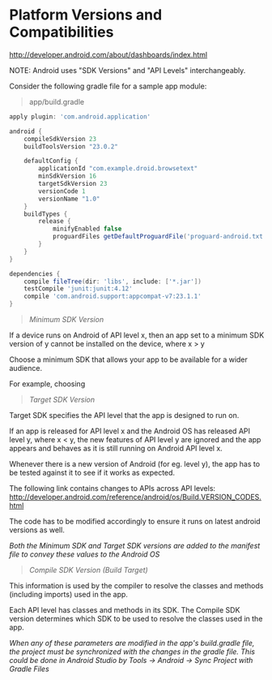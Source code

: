 # Platform Versions and Compatibilities

http://developer.android.com/about/dashboards/index.html

NOTE: Android uses "SDK Versions" and "API Levels" interchangeably.

Consider the following gradle file for a sample app module:

> app/build.gradle

```groovy
apply plugin: 'com.android.application'

android {
    compileSdkVersion 23
    buildToolsVersion "23.0.2"

    defaultConfig {
        applicationId "com.example.droid.browsetext"
        minSdkVersion 16
        targetSdkVersion 23
        versionCode 1
        versionName "1.0"
    }
    buildTypes {
        release {
            minifyEnabled false
            proguardFiles getDefaultProguardFile('proguard-android.txt'), 'proguard-rules.pro'
        }
    }
}

dependencies {
    compile fileTree(dir: 'libs', include: ['*.jar'])
    testCompile 'junit:junit:4.12'
    compile 'com.android.support:appcompat-v7:23.1.1'
}
```

> <i> Minimum SDK Version </i>

If a device runs on Android of API level x, then an app set to a minimum SDK version of y cannot be installed on the device,
where x > y

Choose a minimum SDK that allows your app to be available for a wider audience. 

For example, choosing 

> <i> Target SDK Version </i>

Target SDK specifies the API level that the app is designed to run on. 

If an app is released for API level x and the Android OS has released API level y, where x < y, the new features of 
API level y are ignored and the app appears and behaves as it is still running on Android API level x. 

Whenever there is a new version of Android (for eg. level y), the app has to be tested against it to see if it works 
as expected. 

The following link contains changes to APIs across API levels: http://developer.android.com/reference/android/os/Build.VERSION_CODES.html

The code has to be modified accordingly to ensure it runs on latest android versions as well. 

<i> Both the Minimum SDK and Target SDK versions are added to the manifest file to convey these values to the Android OS </i>

> <i> Compile SDK Version (Build Target) </i>

This information is used by the compiler to resolve the classes and methods (including imports) used in the app. 

Each API level has classes and methods in its SDK. The Compile SDK version determines which SDK to be used to resolve 
the classes used in the app.

<i> When any of these parameters are modified in the app's build.gradle file, the project must be synchronized with the changes in the gradle file. This could be done in Android Studio by Tools -> Android -> Sync Project with Gradle Files
